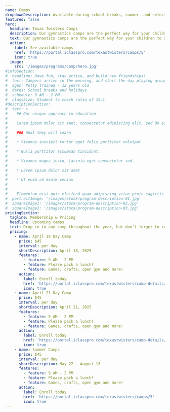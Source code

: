 ```yaml
---
name: Camps
dropdownDescription: Available during school breaks, summer, and select holidays.
featured: false
hero:
  headline: Texas Twisters Camps
  description: Our gymnastics camps are the perfect way for your children to stay active and have fun during school breaks. They'll learn new skills, make new friends, and enjoy new games!
  text: Our gymnastics camps are the perfect way for your children to stay active and have fun during school breaks. They'll learn new skills, make new friends, and enjoy new games!
  action:
    label: See available camps
    href: 'https://portal.iclasspro.com/texastwisters/camps/5'
    icon: true
  image:
    src: '/images/programs/camp/hero.jpg'
#infoSection:
#  headline: Have fun, stay active, and build new friendships!
#  text: Campers arrive in the morning, and start the day playing group games. They are then divided by age and skill level to run through gymnastics rotations. After a break for lunch, we will introduce more games and free time. Your kids won't want to miss this!
#  ages: Potty trained - 12 years old
#  dates: School breaks and holidays
#  schedule: 9 AM - 2 PM
#  classSize: Student to coach ratio of 15:1
#descriptionSection:
#  text: >
#    ## Our unique approach to education
#
#    Lorem ipsum dolor sit amet, consectetur adipiscing elit, sed do eiusmod tempor incididunt ut labore et dolore magna aliqua. Nisl pretium fusce id velit ut. Id porta nibh venenatis cras sed felis eget velit. Ut morbi tincidunt augue interdum velit. Ipsum faucibus vitae aliquet nec ullamcorper sit amet. Viverra orci sagittis eu volutpat odio facilisis mauris. Diam quis enim lobortis scelerisque fermentum. Viverra mauris in aliquam sem fringilla.
#
#    ### What they will learn
#
#    * Vivamus suscipit tortor eget felis porttitor volutpat.
#
#    * Nulla porttitor accumsan tincidunt.
#
#    * Vivamus magna justo, lacinia eget consectetur sed.
#
#    * Lorem ipsum dolor sit amet
#
#    * Ut enim ad minim veniam
#
#
#    Elementum nisi quis eleifend quam adipiscing vitae proin sagittis nisl. Viverra vitae congue eu consequat ac felis donec et odio. Euismod nisi porta lorem mollis aliquam ut porttitor. Sed nisi lacus sed viverra tellus. Augue lacus viverra vitae congue eu consequat ac felis donec. Elementum pulvinar etiam non quam lacus. Ut venenatis tellus in metus vulputate. Ultrices dui sapien eget mi proin sed libero enim. Id velit ut tortor pretium viverra suspendisse.
#  portraitImage: '/images/stock/program-description-01.jpg'
#  squareImage1: '/images/stock/program-description-02.jpg'
#  squareImage2: '/images/stock/program-description-03.jpg'
pricingSection:
  tagline: Membership & Pricing
  headline: Upcoming camps
  text: Drop in to any camp throughout the year, but don't forget to reserve your child's spot. We look forward to spending the day with your camper!
  pricing:
    - name: April 18 Day Camp
      price: $45
      interval: per day
      shortDescription: April 18, 2025
      features:
        - feature: 9 AM - 2 PM
        - feature: Please pack a lunch!
        - feature: Games, crafts, open gym and more!
      action:
        label: Enroll today
        href: 'https://portal.iclasspro.com/texastwisters/camp-details/1037'
        icon: true
    - name: April 21 Day Camp
      price: $45
      interval: per day
      shortDescription: April 21, 2025
      features:
        - feature: 9 AM - 2 PM
        - feature: Please pack a lunch!
        - feature: Games, crafts, open gym and more!
      action:
        label: Enroll today
        href: 'https://portal.iclasspro.com/texastwisters/camp-details/1038'
        icon: true
    - name: Summer Camps
      price: $45
      interval: per day
      shortDescription: May 27 - August 13
      features:
        - feature: 9 AM - 2 PM
        - feature: Please pack a lunch!
        - feature: Games, crafts, open gym and more!
      action:
        label: Enroll today
        href: 'https://portal.iclasspro.com/texastwisters/camps/5'
        icon: true
---
```

